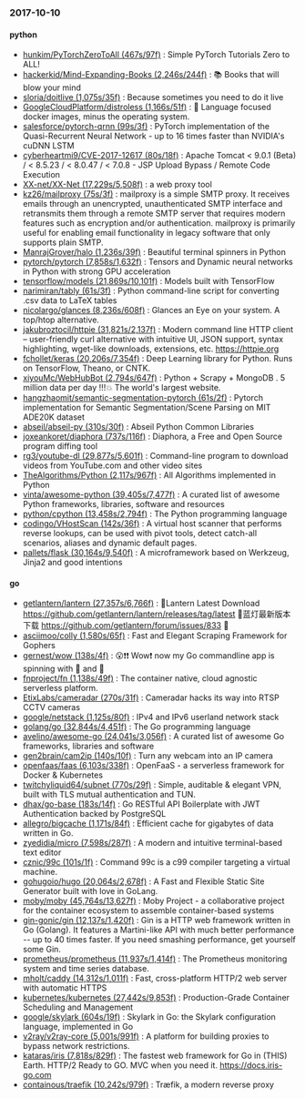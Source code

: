 ### 2017-10-10

#### python
* [hunkim/PyTorchZeroToAll (467s/97f)](https://github.com/hunkim/PyTorchZeroToAll) : Simple PyTorch Tutorials Zero to ALL!
* [hackerkid/Mind-Expanding-Books (2,246s/244f)](https://github.com/hackerkid/Mind-Expanding-Books) : 📚 Books that will blow your mind
* [sloria/doitlive (1,075s/35f)](https://github.com/sloria/doitlive) : Because sometimes you need to do it live
* [GoogleCloudPlatform/distroless (1,166s/51f)](https://github.com/GoogleCloudPlatform/distroless) : 🥑 Language focused docker images, minus the operating system.
* [salesforce/pytorch-qrnn (99s/3f)](https://github.com/salesforce/pytorch-qrnn) : PyTorch implementation of the Quasi-Recurrent Neural Network - up to 16 times faster than NVIDIA's cuDNN LSTM
* [cyberheartmi9/CVE-2017-12617 (80s/18f)](https://github.com/cyberheartmi9/CVE-2017-12617) : Apache Tomcat < 9.0.1 (Beta) / < 8.5.23 / < 8.0.47 / < 7.0.8 - JSP Upload Bypass / Remote Code Execution
* [XX-net/XX-Net (17,229s/5,508f)](https://github.com/XX-net/XX-Net) : a web proxy tool
* [kz26/mailproxy (75s/3f)](https://github.com/kz26/mailproxy) : mailproxy is a simple SMTP proxy. It receives emails through an unencrypted, unauthenticated SMTP interface and retransmits them through a remote SMTP server that requires modern features such as encryption and/or authentication. mailproxy is primarily useful for enabling email functionality in legacy software that only supports plain SMTP.
* [ManrajGrover/halo (1,236s/39f)](https://github.com/ManrajGrover/halo) : Beautiful terminal spinners in Python
* [pytorch/pytorch (7,858s/1,632f)](https://github.com/pytorch/pytorch) : Tensors and Dynamic neural networks in Python with strong GPU acceleration
* [tensorflow/models (21,869s/10,101f)](https://github.com/tensorflow/models) : Models built with TensorFlow
* [narimiran/tably (61s/3f)](https://github.com/narimiran/tably) : Python command-line script for converting .csv data to LaTeX tables
* [nicolargo/glances (8,236s/608f)](https://github.com/nicolargo/glances) : Glances an Eye on your system. A top/htop alternative.
* [jakubroztocil/httpie (31,821s/2,137f)](https://github.com/jakubroztocil/httpie) : Modern command line HTTP client – user-friendly curl alternative with intuitive UI, JSON support, syntax highlighting, wget-like downloads, extensions, etc. https://httpie.org
* [fchollet/keras (20,206s/7,354f)](https://github.com/fchollet/keras) : Deep Learning library for Python. Runs on TensorFlow, Theano, or CNTK.
* [xiyouMc/WebHubBot (2,794s/647f)](https://github.com/xiyouMc/WebHubBot) : Python + Scrapy + MongoDB . 5 million data per day !!!💥 The world's largest website.
* [hangzhaomit/semantic-segmentation-pytorch (61s/2f)](https://github.com/hangzhaomit/semantic-segmentation-pytorch) : Pytorch implementation for Semantic Segmentation/Scene Parsing on MIT ADE20K dataset
* [abseil/abseil-py (310s/30f)](https://github.com/abseil/abseil-py) : Abseil Python Common Libraries
* [joxeankoret/diaphora (737s/116f)](https://github.com/joxeankoret/diaphora) : Diaphora, a Free and Open Source program diffing tool
* [rg3/youtube-dl (29,877s/5,601f)](https://github.com/rg3/youtube-dl) : Command-line program to download videos from YouTube.com and other video sites
* [TheAlgorithms/Python (2,117s/967f)](https://github.com/TheAlgorithms/Python) : All Algorithms implemented in Python
* [vinta/awesome-python (39,405s/7,477f)](https://github.com/vinta/awesome-python) : A curated list of awesome Python frameworks, libraries, software and resources
* [python/cpython (13,458s/2,794f)](https://github.com/python/cpython) : The Python programming language
* [codingo/VHostScan (142s/36f)](https://github.com/codingo/VHostScan) : A virtual host scanner that performs reverse lookups, can be used with pivot tools, detect catch-all scenarios, aliases and dynamic default pages.
* [pallets/flask (30,164s/9,540f)](https://github.com/pallets/flask) : A microframework based on Werkzeug, Jinja2 and good intentions

#### go
* [getlantern/lantern (27,357s/6,766f)](https://github.com/getlantern/lantern) : 🔴Lantern Latest Download https://github.com/getlantern/lantern/releases/tag/latest 🔴蓝灯最新版本下载 https://github.com/getlantern/forum/issues/833 🔴
* [asciimoo/colly (1,580s/65f)](https://github.com/asciimoo/colly) : Fast and Elegant Scraping Framework for Gophers
* [gernest/wow (138s/4f)](https://github.com/gernest/wow) : 😮❗️❗️ Wow❗️ now my Go commandline app is spinning with 🌈 and 🐴
* [fnproject/fn (1,138s/49f)](https://github.com/fnproject/fn) : The container native, cloud agnostic serverless platform.
* [EtixLabs/cameradar (270s/31f)](https://github.com/EtixLabs/cameradar) : Cameradar hacks its way into RTSP CCTV cameras
* [google/netstack (1,125s/80f)](https://github.com/google/netstack) : IPv4 and IPv6 userland network stack
* [golang/go (32,844s/4,451f)](https://github.com/golang/go) : The Go programming language
* [avelino/awesome-go (24,041s/3,056f)](https://github.com/avelino/awesome-go) : A curated list of awesome Go frameworks, libraries and software
* [gen2brain/cam2ip (140s/10f)](https://github.com/gen2brain/cam2ip) : Turn any webcam into an IP camera
* [openfaas/faas (6,103s/338f)](https://github.com/openfaas/faas) : OpenFaaS - a serverless framework for Docker & Kubernetes
* [twitchyliquid64/subnet (770s/29f)](https://github.com/twitchyliquid64/subnet) : Simple, auditable & elegant VPN, built with TLS mutual authentication and TUN.
* [dhax/go-base (183s/14f)](https://github.com/dhax/go-base) : Go RESTful API Boilerplate with JWT Authentication backed by PostgreSQL
* [allegro/bigcache (1,171s/84f)](https://github.com/allegro/bigcache) : Efficient cache for gigabytes of data written in Go.
* [zyedidia/micro (7,598s/287f)](https://github.com/zyedidia/micro) : A modern and intuitive terminal-based text editor
* [cznic/99c (101s/1f)](https://github.com/cznic/99c) : Command 99c is a c99 compiler targeting a virtual machine.
* [gohugoio/hugo (20,064s/2,678f)](https://github.com/gohugoio/hugo) : A Fast and Flexible Static Site Generator built with love in GoLang.
* [moby/moby (45,764s/13,627f)](https://github.com/moby/moby) : Moby Project - a collaborative project for the container ecosystem to assemble container-based systems
* [gin-gonic/gin (12,137s/1,420f)](https://github.com/gin-gonic/gin) : Gin is a HTTP web framework written in Go (Golang). It features a Martini-like API with much better performance -- up to 40 times faster. If you need smashing performance, get yourself some Gin.
* [prometheus/prometheus (11,937s/1,414f)](https://github.com/prometheus/prometheus) : The Prometheus monitoring system and time series database.
* [mholt/caddy (14,312s/1,011f)](https://github.com/mholt/caddy) : Fast, cross-platform HTTP/2 web server with automatic HTTPS
* [kubernetes/kubernetes (27,442s/9,853f)](https://github.com/kubernetes/kubernetes) : Production-Grade Container Scheduling and Management
* [google/skylark (604s/19f)](https://github.com/google/skylark) : Skylark in Go: the Skylark configuration language, implemented in Go
* [v2ray/v2ray-core (5,001s/991f)](https://github.com/v2ray/v2ray-core) : A platform for building proxies to bypass network restrictions.
* [kataras/iris (7,818s/829f)](https://github.com/kataras/iris) : The fastest web framework for Go in (THIS) Earth. HTTP/2 Ready to GO. MVC when you need it. https://docs.iris-go.com
* [containous/traefik (10,242s/979f)](https://github.com/containous/traefik) : Træfik, a modern reverse proxy
